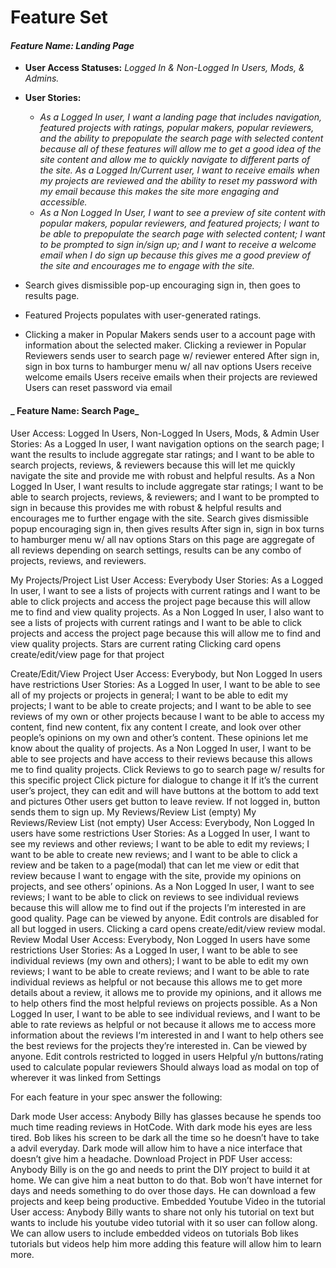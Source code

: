 # Feature Set



#### _Feature Name: Landing Page_
* **User Access Statuses:** _Logged In & Non-Logged In Users, Mods, & Admins._
* **User Stories:** 
    * _As a Logged In user, I want a landing page that includes navigation, featured projects with ratings, popular makers, popular reviewers, and the ability to prepopulate the search page with selected content because all of these features will allow me to get a good idea of the site content and allow me to quickly navigate to different parts of the site. As a Logged In/Current user, I want to receive emails when my projects are reviewed and the ability to reset my password with my email because this makes the site more engaging and accessible._
    * _As a Non Logged In User, I want to see a preview of site content with popular makers, popular reviewers, and featured projects; I want to be able to prepopulate the search page with selected content; I want to be prompted to sign in/sign up; and I want to receive a welcome email when I do sign up because this gives me a good preview of the site and encourages me to engage with the site._

* Search gives dismissible pop-up encouraging sign in, then goes to results page.
* Featured Projects populates with user-generated ratings.
* Clicking a maker in Popular Makers sends user to a account page with information about the selected maker.
Clicking a reviewer in Popular Reviewers sends user to search page w/ reviewer entered
After sign in, sign in box turns to hamburger menu w/ all nav options
Users receive welcome emails
Users receive emails when their projects are reviewed
Users can reset password via email

#### _ Feature Name: Search Page_
User Access: Logged In Users, Non-Logged In Users, Mods, & Admin
User Stories: 
As a Logged In user, I want navigation options on the search page; I want the results to include aggregate star ratings; and I want to be able to search projects, reviews, & reviewers because this will let me quickly navigate the site and provide me with robust and helpful results.
As a Non Logged In User, I want results to include aggregate star ratings; I want to be able to search projects, reviews, & reviewers; and I want to be prompted to sign in because this provides me with robust & helpful results and encourages me to further engage with the site.
Search gives dismissible popup encouraging sign in, then gives results
After sign in, sign in box turns to hamburger menu w/ all nav options
Stars on this page are aggregate of all reviews
depending on search settings, results can be any combo of projects, reviews, and reviewers.

My Projects/Project List
User Access: Everybody
User Stories: 
As a Logged In user, I want to see a lists of projects with current ratings and I want to be able to click projects and access the project page because this will allow me to find and view quality projects.
As a Non Logged In user, I also want to see a lists of projects with current ratings and I want to be able to click projects and access the project page because this will allow me to find and view quality projects.
Stars are current rating
Clicking card opens create/edit/view page for that project

Create/Edit/View Project
User Access: Everybody, but Non Logged In users have restrictions
User Stories: 
As a Logged In user, I want to be able to see all of my projects or projects in general; I want to be able to edit my projects; I want to be able to create projects; and I want to be able to see reviews of my own or other projects because I want to be able to access my content, find new content, fix any content I create, and look over other people’s opinions on my own and other’s content. These opinions let me know about the quality of projects.
As a Non Logged In user, I want to be able to see projects and have access to their reviews because this allows me to find quality projects.
Click Reviews to go to search page w/ results for this specific project
Click picture for dialogue to change it
If it’s the current user’s project, they can edit and will have buttons at the bottom to add text and pictures
Other users get button to leave review. If not logged in, button sends them to sign up.
My Reviews/Review List (empty)
My Reviews/Review List (not empty)
User Access: Everybody, Non Logged In users have some restrictions
User Stories:
As a Logged In user, I want to see my reviews and other reviews; I want to be able to edit my reviews; I want to be able to create new reviews; and I want to be able to click a review and be taken to a page(modal) that can let me view or edit that review because I want to engage with the site, provide my opinions on projects, and see others’ opinions.
As a Non Logged In user, I want to see reviews; I want to be able to click on reviews to see individual reviews because this will allow me to find out if the projects I’m interested in are good quality.
Page can be viewed by anyone. Edit controls are disabled for all but logged in users.
Clicking a card opens create/edit/view review modal. 
Review Modal
User Access: Everybody, Non Logged In users have some restrictions
User Stories:
As a Logged In user, I want to be able to see individual reviews (my own and others); I want to be able to edit my own reviews; I want to be able to create reviews; and I want to be able to rate individual reviews as helpful or not because this allows me to get more details about a review, it allows me to provide my opinions, and it allows me to help others find the most helpful reviews on projects possible.
As a Non Logged In user, I want to be able to see individual reviews, and I want to be able to rate reviews as helpful or not because it allows me to access more information about the reviews I‘m interested in and I want to help others see the best reviews for the projects they’re interested in.
Can be viewed by anyone. Edit controls restricted to logged in users
Helpful y/n buttons/rating used to calculate popular reviewers
Should always load as modal on top of wherever it was linked from
Settings


For each feature in your spec answer the following:

Dark mode
User access: Anybody
Billy has glasses because he spends too much time reading reviews in HotCode. With dark mode his eyes are less tired.
Bob likes his screen to be dark all the time so he doesn’t have to take a advil everyday. Dark mode will allow him to have a nice interface that doesn’t give him a headache.
Download Project in PDF
User access: Anybody
Billy is on the go and needs to print the DIY project to build it at home. We can give him a neat button to do that.
Bob won’t have internet for days and needs something to do over those days. He can download a few projects and keep being productive.
Embedded Youtube Video in the tutorial
User access: Anybody
Billy wants to share not only his tutorial on text but wants to include his youtube video tutorial with it so user can follow along. We can allow users to include embedded videos on tutorials
Bob likes tutorials but videos help him more adding this feature will allow him to learn more.
